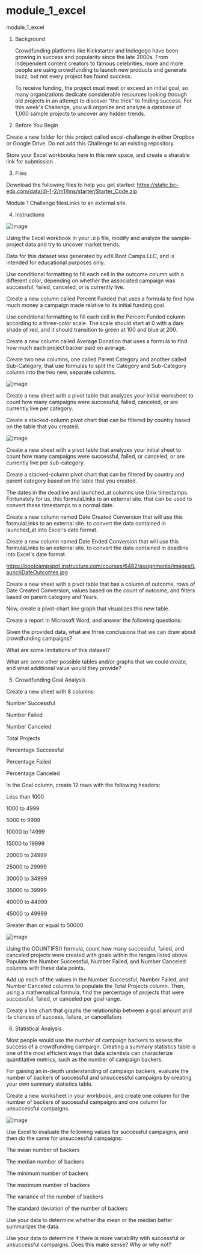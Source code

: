 # module_1_excel
module_1_excel

1. Background

   Crowdfunding platforms like Kickstarter and Indiegogo have been growing in success and popularity since the late 2000s. From independent content creators to famous celebrities, more and more people are using crowdfunding to launch new products and generate buzz,        but not every project has found success.

   To receive funding, the project must meet or exceed an initial goal, so many organizations dedicate considerable resources looking through old projects in an attempt to discover “the trick” to finding success. For this week's Challenge, you will organize and            analyze a database of 1,000 sample projects to uncover any hidden trends.

2. Before You Begin

  Create a new folder for this project called excel-challenge in either Dropbox or Google Drive. Do not add this Challenge to an existing repository.

  Store your Excel workbooks here in this new space, and create a sharable link for submission.

3. Files

  Download the following files to help you get started: https://static.bc-edx.com/data/dl-1-2/m1/lms/starter/Starter_Code.zip 

  Module 1 Challenge filesLinks to an external site.

4. Instructions

  ![image](https://github.com/Dong-kyu-Kim/module_1_excel/assets/154038146/06adaa17-dfb5-4846-88ff-2cce8eeb3ca2)

  Using the Excel workbook in your .zip file, modify and analyze the sample-project data and try to uncover market trends.

  Data for this dataset was generated by edX Boot Camps LLC, and is intended for educational purposes only.

  Use conditional formatting to fill each cell in the outcome column with a different color, depending on whether the associated campaign was successful, failed, canceled, or is currently live.

  Create a new column called Percent Funded that uses a formula to find how much money a campaign made relative to its initial funding goal.

  Use conditional formatting to fill each cell in the Percent Funded column according to a three-color scale. The scale should start at 0 with a dark shade of red, and it should transition to green at 100 and blue at 200.

  Create a new column called Average Donation that uses a formula to find how much each project backer paid on average.

  Create two new columns, one called Parent Category and another called Sub-Category, that use formulas to split the Category and Sub-Category column into the two new, separate columns.

  ![image](https://github.com/Dong-kyu-Kim/module_1_excel/assets/154038146/2ee539bb-9ecc-41c6-91df-44398845f083)

  Create a new sheet with a pivot table that analyzes your initial worksheet to count how many campaigns were successful, failed, canceled, or are currently live per category.

  Create a stacked-column pivot chart that can be filtered by country based on the table that you created.

  ![image](https://github.com/Dong-kyu-Kim/module_1_excel/assets/154038146/c1172d19-791d-409d-848f-97bc04a0803a)

  Create a new sheet with a pivot table that analyzes your initial sheet to count how many campaigns were successful, failed, or canceled, or are currently live per sub-category.

  Create a stacked-column pivot chart that can be filtered by country and parent category based on the table that you created.

  The dates in the deadline and launched_at columns use Unix timestamps. Fortunately for us, this formulaLinks to an external site. that can be used to convert these timestamps to a normal date.

  Create a new column named Date Created Conversion that will use this formulaLinks to an external site. to convert the data contained in launched_at into Excel's date format.

  Create a new column named Date Ended Conversion that will use this formulaLinks to an external site. to convert the data contained in deadline into Excel's date format.

  https://bootcampspot.instructure.com/courses/6482/assignments/images/LaunchDateOutcomes.jpg 

  Create a new sheet with a pivot table that has a column of outcome, rows of Date Created Conversion, values based on the count of outcome, and filters based on parent category and Years.

  Now, create a pivot-chart line graph that visualizes this new table.

  Create a report in Microsoft Word, and answer the following questions:

  Given the provided data, what are three conclusions that we can draw about crowdfunding campaigns?

  What are some limitations of this dataset?

  What are some other possible tables and/or graphs that we could create, and what additional value would they provide?

5. Crowdfunding Goal Analysis

  Create a new sheet with 8 columns:

  Number Successful

  Number Failed

  Number Canceled

  Total Projects

  Percentage Successful

  Percentage Failed

  Percentage Canceled

  In the Goal column, create 12 rows with the following headers:

  Less than 1000

  1000 to 4999

  5000 to 9999

  10000 to 14999

  15000 to 19999

  20000 to 24999

  25000 to 29999

  30000 to 34999

  35000 to 39999

  40000 to 44999

  45000 to 49999

  Greater than or equal to 50000

  ![image](https://github.com/Dong-kyu-Kim/module_1_excel/assets/154038146/a1fc3436-149a-46f3-9dea-ebc7ecc66975)

  Using the COUNTIFS() formula, count how many successful, failed, and canceled projects were created with goals within the ranges listed above. Populate the Number Successful, Number Failed, and Number Canceled columns with these data points.

  Add up each of the values in the Number Successful, Number Failed, and Number Canceled columns to populate the Total Projects column. Then, using a mathematical formula, find the percentage of projects that were successful, failed, or canceled per goal range.

  Create a line chart that graphs the relationship between a goal amount and its chances of success, failure, or cancellation.

6. Statistical Analysis
  
  Most people would use the number of campaign backers to assess the success of a crowdfunding campaign. Creating a summary statistics table is one of the most efficient ways that data scientists can characterize quantitative metrics, such as the number of campaign       backers.

  For gaining an in-depth understanding of campaign backers, evaluate the number of backers of successful and unsuccessful campaigns by creating your own summary statistics table.

  Create a new worksheet in your workbook, and create one column for the number of backers of successful campaigns and one column for unsuccessful campaigns.

  ![image](https://github.com/Dong-kyu-Kim/module_1_excel/assets/154038146/9ccd9566-db09-4d9f-a82f-edd2b53fc4ec)

  Use Excel to evaluate the following values for successful campaigns, and then do the same for unsuccessful campaigns:

  The mean number of backers

  The median number of backers

  The minimum number of backers

  The maximum number of backers

  The variance of the number of backers

  The standard deviation of the number of backers

  Use your data to determine whether the mean or the median better summarizes the data.

  Use your data to determine if there is more variability with successful or unsuccessful campaigns. Does this make sense? Why or why not?
